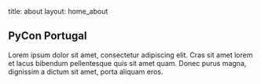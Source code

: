 title: about
layout: home_about

## PyCon Portugal

Lorem ipsum dolor sit amet, consectetur adipiscing elit. Cras sit amet lorem et lacus bibendum pellentesque quis sit amet quam. Donec purus magna, dignissim a dictum sit amet, porta aliquam eros.
